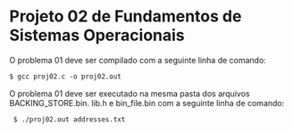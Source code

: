 # Projeto 02 de Fundamentos de Sistemas Operacionais

O problema 01 deve ser compilado com a seguinte linha de comando:
``` markdown
$ gcc proj02.c -o proj02.out
```

O problema 01 deve ser executado na mesma pasta dos arquivos BACKING_STORE.bin. lib.h e bin_file.bin com a seguinte linha de comando: 
```
 $ ./proj02.out addresses.txt
```


